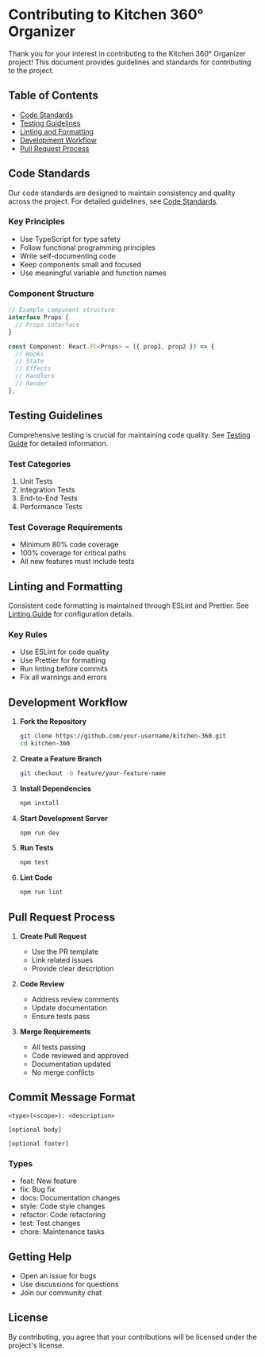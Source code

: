 # Contributing to Kitchen 360° Organizer

Thank you for your interest in contributing to the Kitchen 360° Organizer project! This document provides guidelines and standards for contributing to the project.

## Table of Contents
- [Code Standards](#code-standards)
- [Testing Guidelines](#testing-guidelines)
- [Linting and Formatting](#linting-and-formatting)
- [Development Workflow](#development-workflow)
- [Pull Request Process](#pull-request-process)

## Code Standards

Our code standards are designed to maintain consistency and quality across the project. For detailed guidelines, see [Code Standards](CODE_STANDARDS.md).

### Key Principles
- Use TypeScript for type safety
- Follow functional programming principles
- Write self-documenting code
- Keep components small and focused
- Use meaningful variable and function names

### Component Structure
```typescript
// Example component structure
interface Props {
  // Props interface
}

const Component: React.FC<Props> = ({ prop1, prop2 }) => {
  // Hooks
  // State
  // Effects
  // Handlers
  // Render
};
```

## Testing Guidelines

Comprehensive testing is crucial for maintaining code quality. See [Testing Guide](TESTING.md) for detailed information.

### Test Categories
1. Unit Tests
2. Integration Tests
3. End-to-End Tests
4. Performance Tests

### Test Coverage Requirements
- Minimum 80% code coverage
- 100% coverage for critical paths
- All new features must include tests

## Linting and Formatting

Consistent code formatting is maintained through ESLint and Prettier. See [Linting Guide](LINTING.md) for configuration details.

### Key Rules
- Use ESLint for code quality
- Use Prettier for formatting
- Run linting before commits
- Fix all warnings and errors

## Development Workflow

1. **Fork the Repository**
   ```bash
   git clone https://github.com/your-username/kitchen-360.git
   cd kitchen-360
   ```

2. **Create a Feature Branch**
   ```bash
   git checkout -b feature/your-feature-name
   ```

3. **Install Dependencies**
   ```bash
   npm install
   ```

4. **Start Development Server**
   ```bash
   npm run dev
   ```

5. **Run Tests**
   ```bash
   npm test
   ```

6. **Lint Code**
   ```bash
   npm run lint
   ```

## Pull Request Process

1. **Create Pull Request**
   - Use the PR template
   - Link related issues
   - Provide clear description

2. **Code Review**
   - Address review comments
   - Update documentation
   - Ensure tests pass

3. **Merge Requirements**
   - All tests passing
   - Code reviewed and approved
   - Documentation updated
   - No merge conflicts

## Commit Message Format

```
<type>(<scope>): <description>

[optional body]

[optional footer]
```

### Types
- feat: New feature
- fix: Bug fix
- docs: Documentation changes
- style: Code style changes
- refactor: Code refactoring
- test: Test changes
- chore: Maintenance tasks

## Getting Help

- Open an issue for bugs
- Use discussions for questions
- Join our community chat

## License

By contributing, you agree that your contributions will be licensed under the project's license.
